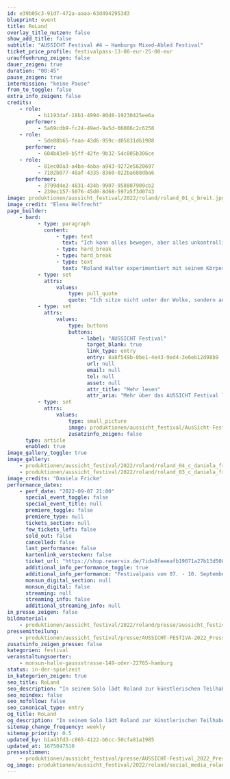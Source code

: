```yaml
---
id: e39b05c3-91d7-472a-aaaa-63d4942953d3
blueprint: event
title: RoLand
overlay_title_nutzen: false
show_add_title: false
subtitle: "AUSSICHT Festival #4 – Hamburgs Mixed-Abled Festival"
ticket_price_profile: festivalpass-13-00-eur-25-00-eur
urauffuehrung_zeigen: false
dauer_zeigen: true
duration: "00:45"
pause_zeigen: true
intermission: "keine Pause"
from_to_toggle: false
extra_info_zeigen: false
credits:
    - role:
          - b1193daf-18b1-4994-80d8-19230425ee6a
      performer:
          - 5a69cdb9-fc24-49ed-9a5d-06086c2c6250
    - role:
          - 5de88b65-feaa-43d6-959c-d05831d61908
      performer:
          - 604b43e0-b5ff-42fe-9b32-54c805b306ce
    - role:
          - 81ec00a3-a4ba-4aba-a943-9272e5620697
          - 7102b077-48af-4335-8360-022ba688dba6
      performer:
          - 3799d4e2-4831-434b-9907-958807909cb2
          - 230ec157-5076-45d0-8d68-597a5f3d0743
image: produktionen/aussicht_festival/2022/roland/roland_01_c_breit.jpg
image_credit: "Elena Helfrecht"
page_builder:
    - bard:
          - type: paragraph
            content:
                - type: text
                  text: "Ich kann alles bewegen, aber alles unkontrolliert. Will ich meine Hand zum Mund führen, gelingt das mir mit großer Konzentration. Habe ich in der Hand einen Löffel, kommt meine Hand nicht zum Mund. Ich kann mich nur auf eine Sache konzentrieren. Hebe ich die Hand mit dem Löffel hoch, achte ich darauf, dass mir der Löffel nicht aus der Hand fällt. Die zweite Bewegung, die Hand zum Mund zu führen, habe ich nicht unter Kontrolle. Die Hand flattert durch die Gegend.\_"
                - type: hard_break
                - type: hard_break
                - type: text
                  text: "Roland Walter experimentiert mit seinem Körper und mit seiner Behinderung. In seinem Solo lädt Roland zur künstlerischen Teilhabe an seiner Perspektive auf die Welt ein. Mit eigener Musik, Tanz und Performance erzählt er von sich und seinem Leben und gestaltet die eigenen Grenzen zu einem Stück grenzenloser Freiheit."
          - type: set
            attrs:
                values:
                    type: pull_quote
                    quote: "Ich sitze nicht unter der Wolke, sondern auf der Wolke und alles wird gut."
          - type: set
            attrs:
                values:
                    type: buttons
                    buttons:
                        - label: "AUSSICHT Festival"
                          target_blank: true
                          link_type: entry
                          entry: 8a8f549b-0be1-4e43-9ed4-3e6eb12d98b9
                          url: null
                          email: null
                          tel: null
                          asset: null
                          attr_title: "Mehr lesen"
                          attr_aria: "Mehr über das AUSSICHT Festival lesen"
          - type: set
            attrs:
                values:
                    type: small_picture
                    image: produktionen/aussicht_festival/AusSicht-Festival-Logo-Rechteck.jpg
                    zusatzinfo_zeigen: false
      type: article
      enabled: true
image_gallery_toggle: true
image_gallery:
    - produktionen/aussicht_festival/2022/roland/roland_04_c_daniela_fricke.jpg
    - produktionen/aussicht_festival/2022/roland/roland_03_c_daniela_fricke.jpg
image_credits: "Daniela Fricke"
performance_dates:
    - perf_date: "2022-09-07 21:00"
      special_event_toggle: false
      special_event_title: null
      premiere_toggle: false
      premiere_type: null
      tickets_section: null
      few_tickets_left: false
      sold_out: false
      cancelled: false
      last_performance: false
      kartenlink_verstecken: false
      ticket_url: "https://shop.reservix.de/?id=8feeeafb19071a27b13d5083379d95183e9ab490f2f135faf80b2fecfc1ba00f2aba7ad8945f4a4292549eb86feddc1b&vID=7337&eventGrpID=413348&eventID=1986596"
      additional_info_performance_toggle: true
      additional_info_performance: "Festivalpass vom 07. - 10. September 2022"
      monsun_digital_section: null
      monsun_digital: false
      streaming: null
      streaming_info: false
      additional_streaming_info: null
in_presse_zeigen: false
bildmaterial:
    - produktionen/aussicht_festival/2022/roland/presse/aussicht_festival_roland_01_c_elena-helfrecht_monsun.zip
pressemitteilung:
    - produktionen/aussicht_festival/presse/AUSSICHT-FESTIVA-2022_Pressemitteilung_monsun.theater.pdf
zusatsinfo_zeigen_presse: false
kategorien: festival
veranstaltungsoerter:
    - monsun-halle-gaussstrasse-149-oder-22765-hamburg
status: in-der-spielzeit
in_kategorien_zeigen: true
seo_title: RoLand
seo_description: "In seinem Solo lädt Roland zur künstlerischen Teilhabe an seiner Perspektive auf die Welt ein. Mit eigener Musik und Tanz erzählt er von sich und seinem Leben."
seo_noindex: false
seo_nofollow: false
seo_canonical_type: entry
og_title: RoLand
og_description: "In seinem Solo lädt Roland zur künstlerischen Teilhabe an seiner Perspektive auf die Welt ein. Mit eigener Musik und Tanz erzählt er von sich und seinem Leben."
sitemap_change_frequency: weekly
sitemap_priority: 0.5
updated_by: b1a43fd3-c865-4122-b6cc-50cfa81a1985
updated_at: 1675047510
pressestimmen:
    - produktionen/aussicht_festival/presse/AUSSICHT-Festival_2022_Pressestimmen.zip
og_image: produktionen/aussicht_festival/2022/roland/social_media_roland.jpg
---
```

